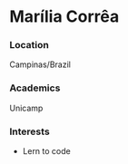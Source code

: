 # Marília Corrêa

### Location

Campinas/Brazil

### Academics

Unicamp

### Interests

- Lern to code